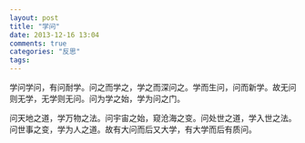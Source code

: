 ```yaml
---
layout: post
title: "学问"
date: 2013-12-16 13:04
comments: true
categories: "反思"
tags: 
---
```

学问学问，有问耐学。问之而学之，学之而深问之。学而生问，问而新学。故无问则无学，无学则无问。问为学之始，学为问之门。  

问天地之道，学万物之法。问宇宙之始，窥沧海之变。问处世之道，学入世之法。问世事之变，学为人之道。故有大问而后又大学，有大学而后有质问。  